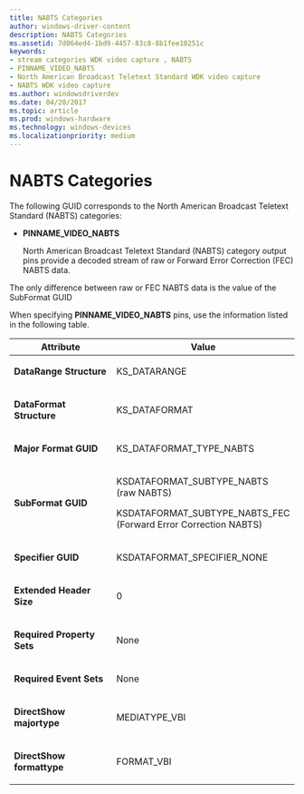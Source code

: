 ```yaml
---
title: NABTS Categories
author: windows-driver-content
description: NABTS Categories
ms.assetid: 7d064ed4-1bd9-4457-83c8-8b1fee10251c
keywords:
- stream categories WDK video capture , NABTS
- PINNAME_VIDEO_NABTS
- North American Broadcast Teletext Standard WDK video capture
- NABTS WDK video capture
ms.author: windowsdriverdev
ms.date: 04/20/2017
ms.topic: article
ms.prod: windows-hardware
ms.technology: windows-devices
ms.localizationpriority: medium
---
```


# NABTS Categories


The following GUID corresponds to the North American Broadcast Teletext Standard (NABTS) categories:

-   **PINNAME\_VIDEO\_NABTS**

    North American Broadcast Teletext Standard (NABTS) category output pins provide a decoded stream of raw or Forward Error Correction (FEC) NABTS data.

The only difference between raw or FEC NABTS data is the value of the SubFormat GUID

When specifying **PINNAME\_VIDEO\_NABTS** pins, use the information listed in the following table.

<table>
<colgroup>
<col width="50%" />
<col width="50%" />
</colgroup>
<thead>
<tr class="header">
<th>Attribute</th>
<th>Value</th>
</tr>
</thead>
<tbody>
<tr class="odd">
<td><p><strong>DataRange Structure</strong></p></td>
<td><p>KS_DATARANGE</p></td>
</tr>
<tr class="even">
<td><p><strong>DataFormat Structure</strong></p></td>
<td><p>KS_DATAFORMAT</p></td>
</tr>
<tr class="odd">
<td><p><strong>Major Format GUID</strong></p></td>
<td><p>KS_DATAFORMAT_TYPE_NABTS</p></td>
</tr>
<tr class="even">
<td><p><strong>SubFormat GUID</strong></p></td>
<td><p>KSDATAFORMAT_SUBTYPE_NABTS (raw NABTS)</p>
<p>KSDATAFORMAT_SUBTYPE_NABTS_FEC (Forward Error Correction NABTS)</p></td>
</tr>
<tr class="odd">
<td><p><strong>Specifier GUID</strong></p></td>
<td><p>KSDATAFORMAT_SPECIFIER_NONE</p></td>
</tr>
<tr class="even">
<td><p><strong>Extended Header Size</strong></p></td>
<td><p>0</p></td>
</tr>
<tr class="odd">
<td><p><strong>Required Property Sets</strong></p></td>
<td><p>None</p></td>
</tr>
<tr class="even">
<td><p><strong>Required Event Sets</strong></p></td>
<td><p>None</p></td>
</tr>
<tr class="odd">
<td><p><strong>DirectShow majortype</strong></p></td>
<td><p>MEDIATYPE_VBI</p></td>
</tr>
<tr class="even">
<td><p><strong>DirectShow formattype</strong></p></td>
<td><p>FORMAT_VBI</p></td>
</tr>
</tbody>
</table>

 

 

 




